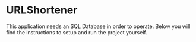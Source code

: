 # URLShortener
This application needs an SQL Database in order to operate. Βelow you will find the instructions to setup and run the project yourself.
